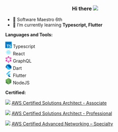 <div align="center">
  <h3>Hi there <img src="https://user-images.githubusercontent.com/7090906/89491598-94fab980-d7ea-11ea-8058-b30f74466a2e.gif" height="24" /></h3>  
</div>

- 🦉 Software Maestro 6th
- 🌱 I’m currently learning **Typescript, Flutter**


**Languages and Tools:**  

<code><img height="20" src="https://raw.githubusercontent.com/github/explore/80688e429a7d4ef2fca1e82350fe8e3517d3494d/topics/typescript/typescript.png"></code> 
<span>Typescript</span>
<br/>
<code><img height="20" src="https://raw.githubusercontent.com/github/explore/80688e429a7d4ef2fca1e82350fe8e3517d3494d/topics/react/react.png"></code>
<span>React</span>
<br/>
<code><img height="20" src="https://raw.githubusercontent.com/github/explore/5c058a388828bb5fde0bcafd4bc867b5bb3f26f3/topics/graphql/graphql.png"></code>
<span>GraphQL</span>
<br/>
<code><img height="20" src="https://raw.githubusercontent.com/github/explore/80688e429a7d4ef2fca1e82350fe8e3517d3494d/topics/dart/dart.png"></code>
<span>Dart</span>
<br/>
<code><img height="20" src="https://raw.githubusercontent.com/github/explore/cebd63002168a05a6a642f309227eefeccd92950/topics/flutter/flutter.png"></code>
<span>Flutter</span>
<br/>
<code><img height="20" src="https://raw.githubusercontent.com/github/explore/80688e429a7d4ef2fca1e82350fe8e3517d3494d/topics/nodejs/nodejs.png"></code> 
<span>NodeJS</span>
<br/>


**Certified:**

<code><img height="20" src="https://images.credly.com/size/340x340/images/0e284c3f-5164-4b21-8660-0d84737941bc/image.png"></code> <a href="https://www.credly.com/badges/058d55a8-7319-4f00-93a4-4b5e47412e69" target="_blank">AWS Certified Solutions Architect - Associate</a>

<code><img height="20" src="https://images.credly.com/size/680x680/images/2d84e428-9078-49b6-a804-13c15383d0de/image.png"></code> <a href="https://www.credly.com/badges/058d55a8-7319-4f00-93a4-4b5e47412e69" target="_blank">AWS Certified Solutions Architect - Professional</a>

<code><img height="20" src="https://images.credly.com/size/340x340/images/4d08274f-64c1-495e-986b-3143f51b1371/image.png"></code> <a href="https://www.credly.com/badges/058d55a8-7319-4f00-93a4-4b5e47412e69" target="_blank">AWS Certified Advanced Networking – Specialty</a>

